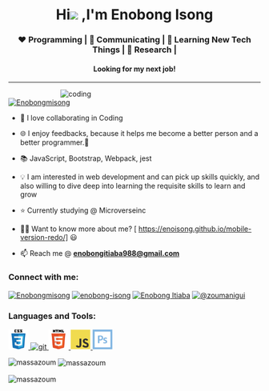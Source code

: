    
  <h1 align="center">Hi<img src="https://media.giphy.com/media/hvRJCLFzcasrR4ia7z/giphy.gif" width="30px"> ,I'm Enobong Isong</h1>
<h3 align="center">❤️ Programming | 🖤 Communicating | 💙 Learning New Tech Things | 🧡 Research | </h3>

<h4 align="center">  Looking for my next job! </h4>
<hr>

<!-- <p align="left"> <img src="https://komarev.com/ghpvc/?username=massazoum&label=Profile%20views&color=0e75b6&style=flat" alt="massazoum" /> </p> -->

<img align="right" alt="coding" width="400" src="https://media2.giphy.com/media/qgQUggAC3Pfv687qPC/200.webp?cid=ecf05e474qs7p4sxyvc96ysgbsnvkf5v655umtvvgux1i7ob&rid=200.webp&ct=g">
<p align="left"> <a href="https://twitter.com/Enobongmisong" target="blank"><img src="https://img.shields.io/twitter/follow/Enobongmisong?logo=twitter&style=for-the-badge" alt="Enobongmisong" /></a> </p>

- 🖤 I love collaborating in Coding <br>  
 
- 🌐 I enjoy feedbacks, because it helps me become a better person and a better programmer.🧡<br>

- 📚 JavaScript, Bootstrap, Webpack, jest<br>

- 💡 I am interested in web development and 
     can pick up skills quickly, and also willing to dive deep into learning the requisite skills to learn and grow<br> 
     
- ⭐ Currently studying @ Microverseinc<br>

- 👨‍💻 Want to know more about me? [ https://enoisong.github.io/mobile-version-redo/] 😃
 
 
- 📫 Reach me @ **enobongitiaba988@gmail.com**
<h3 align="left">Connect with me:</h3>
<p align="left">
<a href="https://twitter.com/Enobongmisong" target="blank"><img align="center" src="https://raw.githubusercontent.com/rahuldkjain/github-profile-readme-generator/master/src/images/icons/Social/twitter.svg" alt="Enobongmisong" height="30" width="40" /></a>
<a href="https://linkedin.com/in/enobong-isong" target="blank"><img align="center" src="https://raw.githubusercontent.com/rahuldkjain/github-profile-readme-generator/master/src/images/icons/Social/linked-in-alt.svg" alt="enobong-isong" height="30" width="40" /></a> 
<a href="https://fb.com/Enobong Itiaba" target="blank"><img align="center" src="https://raw.githubusercontent.com/rahuldkjain/github-profile-readme-generator/master/src/images/icons/Social/facebook.svg" alt="Enobong Itiaba" height="30" width="40" /></a> 
<a href="https://www.hackerrank.com/@zoumanigui" target="blank"><img align="center" src="https://raw.githubusercontent.com/rahuldkjain/github-profile-readme-generator/master/src/images/icons/Social/hackerrank.svg" alt="@zoumanigui" height="30" width="40" /></a>
</p>
<h3 align="left">Languages and Tools:</h3>
<p align="left"> <a href="https://www.w3schools.com/css/" target="_blank" rel="noreferrer"> <img src="https://raw.githubusercontent.com/devicons/devicon/master/icons/css3/css3-original-wordmark.svg" alt="css3" width="40" height="40"/> </a> <a href="https://git-scm.com/" target="_blank" rel="noreferrer"> <img src="https://www.vectorlogo.zone/logos/git-scm/git-scm-icon.svg" alt="git" width="40" height="40"/> </a> <a href="https://www.w3.org/html/" target="_blank" rel="noreferrer"> <img src="https://raw.githubusercontent.com/devicons/devicon/master/icons/html5/html5-original-wordmark.svg" alt="html5" width="40" height="40"/> </a> <a href="https://developer.mozilla.org/en-US/docs/Web/JavaScript" target="_blank" rel="noreferrer"> <img src="https://raw.githubusercontent.com/devicons/devicon/master/icons/javascript/javascript-original.svg" alt="javascript" width="40" height="40"/> </a> <a href="https://www.photoshop.com/en" target="_blank" rel="noreferrer"> <img src="https://raw.githubusercontent.com/devicons/devicon/master/icons/photoshop/photoshop-line.svg" alt="photoshop" width="40" height="40"/> </a> </p>
<p><img align="left" src="https://github-readme-stats.vercel.app/api/top-langs?username=massazoum&show_icons=true&locale=en&layout=compact" alt="massazoum" /></p>
<p>&nbsp;<img align="center" src="https://github-readme-stats.vercel.app/api?username=massazoum&show_icons=true&locale=en" alt="massazoum" /></p>
<p><img align="center" src="https://github-readme-streak-stats.herokuapp.com/?user=massazoum&" alt="massazoum" /></p>                 
